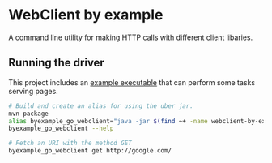 WebClient by example
==============================================================================

A command line utility for making HTTP calls with different client libaries.

Running the driver
------------------------------------------------------------------------------

This project includes an [example executable](src/main/scala/com/skraba/byexample/webclient/WebClientGo.scala) that can perform some tasks serving pages.

```bash
# Build and create an alias for using the uber jar.
mvn package
alias byexample_go_webclient="java -jar $(find ~+ -name webclient-by-example-*.jar | sort | head -n1)"
byexample_go_webclient --help

# Fetch an URI with the method GET
byexample_go_webclient get http://google.com/
```